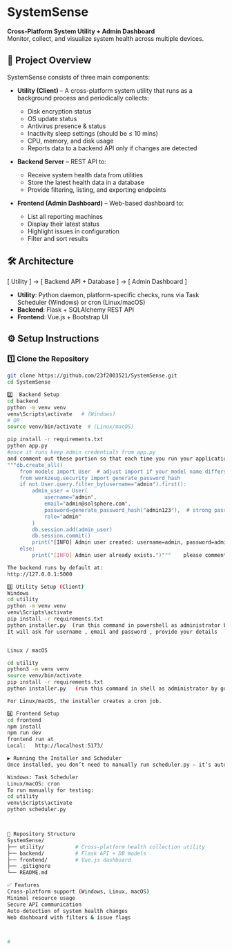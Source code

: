 # SystemSense
**Cross-Platform System Utility + Admin Dashboard**  
Monitor, collect, and visualize system health across multiple devices.

## 📌 Project Overview
SystemSense consists of three main components:

- **Utility (Client)** – A cross-platform system utility that runs as a background process and periodically collects:
  - Disk encryption status
  - OS update status
  - Antivirus presence & status
  - Inactivity sleep settings (should be ≤ 10 mins)
  - CPU, memory, and disk usage
  - Reports data to a backend API only if changes are detected

- **Backend Server** – REST API to:
  - Receive system health data from utilities
  - Store the latest health data in a database
  - Provide filtering, listing, and exporting endpoints

- **Frontend (Admin Dashboard)** – Web-based dashboard to:
  - List all reporting machines
  - Display their latest status
  - Highlight issues in configuration
  - Filter and sort results

## 🛠 Architecture
[ Utility ] → [ Backend API + Database ] → [ Admin Dashboard ]
- **Utility**: Python daemon, platform-specific checks, runs via Task Scheduler (Windows) or cron (Linux/macOS)
- **Backend**: Flask + SQLAlchemy REST API
- **Frontend**: Vue.js + Bootstrap UI

## ⚙️ Setup Instructions

### 1️⃣ Clone the Repository
```bash
git clone https://github.com/23f2003521/SystemSense.git
cd SystemSense

2️⃣  Backend Setup
cd backend
python -m venv venv
venv\Scripts\activate   # (Windows)
# OR
source venv/bin/activate  # (Linux/macOS)

pip install -r requirements.txt
python app.py
#once it runs keep admin credentials from app.py 
and comment out these portion so that each time you run your application it does not run each time db.create_All()
"""db.create_all()
    from models import User  # adjust import if your model name differs
    from werkzeug.security import generate_password_hash
    if not User.query.filter_by(username="admin").first():
        admin_user = User(
            username="admin",
            email="admin@solsphere.com",
            password=generate_password_hash("admin123"),  # strong password recommended
            role="admin"
        )
        db.session.add(admin_user)
        db.session.commit()
        print("[INFO] Admin user created: username=admin, password=admin123")
    else:
        print("[INFO] Admin user already exists.")"""    please comment it out in app.py

The backend runs by default at:
http://127.0.0.1:5000

3️⃣ Utility Setup (Client)
Windows
cd utility
python -m venv venv
venv\Scripts\activate
pip install -r requirements.txt
python installer.py  (run this command in powershell as administrator by going to your utility path and then "venv\Scripts\activate")
It will ask for username , email and password , provide your details 


Linux / macOS

cd utility
python3 -m venv venv
source venv/bin/activate
pip install -r requirements.txt
python installer.py   (run this command in shell as administrator by going to your utility path and then "source venv/bin/activate")

For Linux/macOS, the installer creates a cron job.

4️⃣ Frontend Setup
cd frontend
npm install
npm run dev
frontend run at
Local:   http://localhost:5173/

▶ Running the Installer and Scheduler
Once installed, you don’t need to manually run scheduler.py — it’s automatically triggered by:

Windows: Task Scheduler
Linux/macOS: cron
To run manually for testing:
cd utility
venv\Scripts\activate
python scheduler.py



📂 Repository Structure
SystemSense/
├── utility/          # Cross-platform health collection utility
├── backend/          # Flask API + DB models
├── frontend/         # Vue.js dashboard
├── .gitignore
└── README.md

✅ Features
Cross-platform support (Windows, Linux, macOS)
Minimal resource usage
Secure API communication
Auto-detection of system health changes
Web dashboard with filters & issue flags



#

